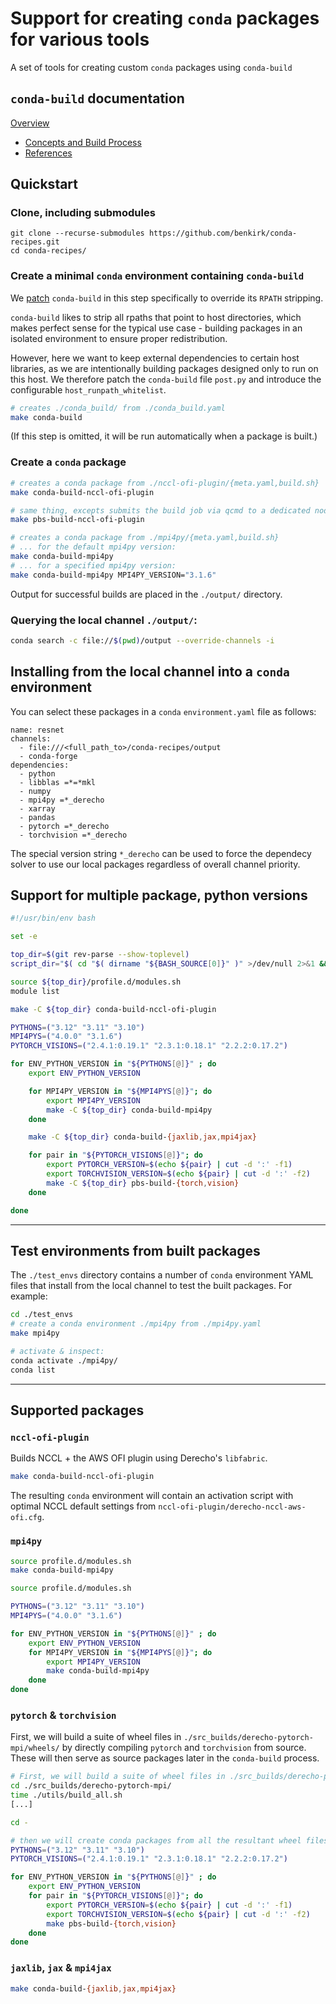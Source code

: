 # Support for creating `conda` packages for various tools

A set of tools for creating custom `conda` packages using `conda-build`

## `conda-build` documentation
[Overview](https://docs.conda.io/projects/conda-build/en/stable/)
- [Concepts and Build Process](https://docs.conda.io/projects/conda-build/en/stable/concepts/recipe.html)
- [References](https://docs.conda.io/projects/conda-build/en/stable/resources/index.html)

## Quickstart
### Clone, including submodules
```pre
git clone --recurse-submodules https://github.com/benkirk/conda-recipes.git
cd conda-recipes/
```
### Create a minimal `conda` environment containing `conda-build`
We [patch](https://github.com/benkirk/conda-recipes/blob/main/README.md) `conda-build` in this step specifically to override its `RPATH` stripping.

`conda-build` likes to strip all rpaths that point to host
directories, which makes perfect sense for the typical use case -
building packages in an isolated environment to ensure proper
redistribution.

However, here we want to keep external dependencies to certain host
libraries, as we are intentionally building packages designed only to
run on this host. We therefore patch the `conda-build` file `post.py`
and introduce the configurable `host_runpath_whitelist`.
```bash
# creates ./conda_build/ from ./conda_build.yaml
make conda-build
```
(If this step is omitted, it will be run automatically when a package is built.)

### Create a `conda` package
```bash
# creates a conda package from ./nccl-ofi-plugin/{meta.yaml,build.sh}
make conda-build-nccl-ofi-plugin

# same thing, excepts submits the build job via qcmd to a dedicated node:
make pbs-build-nccl-ofi-plugin

# creates a conda package from ./mpi4py/{meta.yaml,build.sh}
# ... for the default mpi4py version:
make conda-build-mpi4py
# ... for a specified mpi4py version:
make conda-build-mpi4py MPI4PY_VERSION="3.1.6"
```
Output for successful builds are placed in the `./output/` directory.

### Querying the local channel `./output/`:
```bash
conda search -c file://$(pwd)/output --override-channels -i
```

## Installing from the local channel into a `conda` environment
You can select these packages in a `conda` `environment.yaml` file as follows:
```pre
name: resnet
channels:
  - file:///<full_path_to>/conda-recipes/output
  - conda-forge
dependencies:
  - python
  - libblas =*=*mkl
  - numpy
  - mpi4py =*_derecho
  - xarray
  - pandas
  - pytorch =*_derecho
  - torchvision =*_derecho
```
The special version string `*_derecho` can be used to force the dependecy solver to use our local packages regardless of overall channel priority.

## Support for multiple package, python versions
```bash
#!/usr/bin/env bash                                                                                                     

set -e

top_dir=$(git rev-parse --show-toplevel)
script_dir="$( cd "$( dirname "${BASH_SOURCE[0]}" )" >/dev/null 2>&1 && pwd )"

source ${top_dir}/profile.d/modules.sh
module list

make -C ${top_dir} conda-build-nccl-ofi-plugin

PYTHONS=("3.12" "3.11" "3.10")
MPI4PYS=("4.0.0" "3.1.6")
PYTORCH_VISIONS=("2.4.1:0.19.1" "2.3.1:0.18.1" "2.2.2:0.17.2")

for ENV_PYTHON_VERSION in "${PYTHONS[@]}" ; do
    export ENV_PYTHON_VERSION

    for MPI4PY_VERSION in "${MPI4PYS[@]}"; do
        export MPI4PY_VERSION
        make -C ${top_dir} conda-build-mpi4py
    done

    make -C ${top_dir} conda-build-{jaxlib,jax,mpi4jax}

    for pair in "${PYTORCH_VISIONS[@]}"; do
        export PYTORCH_VERSION=$(echo ${pair} | cut -d ':' -f1)
        export TORCHVISION_VERSION=$(echo ${pair} | cut -d ':' -f2)
        make -C ${top_dir} pbs-build-{torch,vision}
    done

done
```
---
## Test environments from built packages

The `./test_envs` directory contains a number of `conda` environment YAML files that install from the local channel to test the built packages.  For example:
```bash
cd ./test_envs
# create a conda environment ./mpi4py from ./mpi4py.yaml
make mpi4py

# activate & inspect:
conda activate ./mpi4py/
conda list
```
---

## Supported packages

### `nccl-ofi-plugin`
Builds NCCL + the AWS OFI plugin using Derecho's `libfabric`.
```bash
make conda-build-nccl-ofi-plugin
```
The resulting `conda` environment will contain an activation script with optimal NCCL default settings from `nccl-ofi-plugin/derecho-nccl-aws-ofi.cfg`.

### `mpi4py`
```bash
source profile.d/modules.sh
make conda-build-mpi4py
```

```bash
source profile.d/modules.sh

PYTHONS=("3.12" "3.11" "3.10")
MPI4PYS=("4.0.0" "3.1.6")

for ENV_PYTHON_VERSION in "${PYTHONS[@]}" ; do
    export ENV_PYTHON_VERSION
    for MPI4PY_VERSION in "${MPI4PYS[@]}"; do
        export MPI4PY_VERSION
        make conda-build-mpi4py
    done
done
```

### `pytorch` & `torchvision`
First, we will build a suite of wheel files in `./src_builds/derecho-pytorch-mpi/wheels/` by directly compiling `pytorch` and `torchvision` from source. These will then serve as source packages later in the `conda-build` process.
```bash
# First, we will build a suite of wheel files in ./src_builds/derecho-pytorch-mpi/wheels/
cd ./src_builds/derecho-pytorch-mpi/
time ./utils/build_all.sh
[...]

cd -

# then we will create conda packages from all the resultant wheel files.
PYTHONS=("3.12" "3.11" "3.10")
PYTORCH_VISIONS=("2.4.1:0.19.1" "2.3.1:0.18.1" "2.2.2:0.17.2")

for ENV_PYTHON_VERSION in "${PYTHONS[@]}" ; do
    export ENV_PYTHON_VERSION
    for pair in "${PYTORCH_VISIONS[@]}"; do
        export PYTORCH_VERSION=$(echo ${pair} | cut -d ':' -f1)
        export TORCHVISION_VERSION=$(echo ${pair} | cut -d ':' -f2)
        make pbs-build-{torch,vision}
    done
done
```

### `jaxlib`, `jax` & `mpi4jax`
```bash
make conda-build-{jaxlib,jax,mpi4jax}
```
